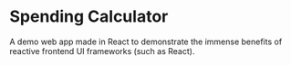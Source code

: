 # Spending Calculator

A demo web app made in React to demonstrate the immense
benefits of reactive frontend UI frameworks (such as React).